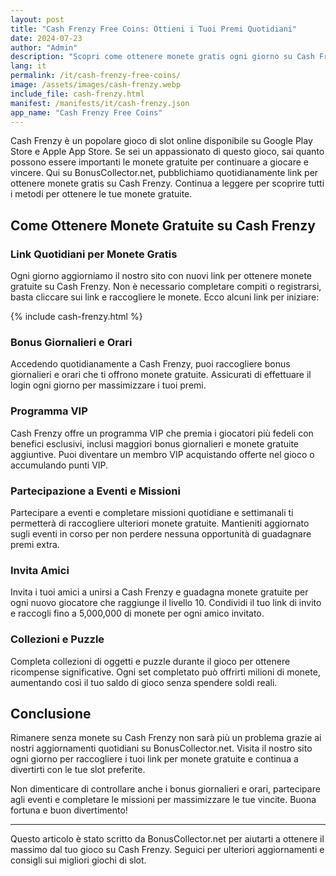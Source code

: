 ```yaml
---
layout: post
title: "Cash Frenzy Free Coins: Ottieni i Tuoi Premi Quotidiani"
date: 2024-07-23
author: "Admin"
description: "Scopri come ottenere monete gratis ogni giorno su Cash Frenzy per continuare a giocare e vincere senza spendere soldi."
lang: it
permalink: /it/cash-frenzy-free-coins/
image: /assets/images/cash-frenzy.webp
include_file: cash-frenzy.html
manifest: /manifests/it/cash-frenzy.json
app_name: "Cash Frenzy Free Coins"
---
```


Cash Frenzy è un popolare gioco di slot online disponibile su Google Play Store e Apple App Store. Se sei un appassionato di questo gioco, sai quanto possono essere importanti le monete gratuite per continuare a giocare e vincere. Qui su BonusCollector.net, pubblichiamo quotidianamente link per ottenere monete gratis su Cash Frenzy. Continua a leggere per scoprire tutti i metodi per ottenere le tue monete gratuite.

## Come Ottenere Monete Gratuite su Cash Frenzy

### Link Quotidiani per Monete Gratis

Ogni giorno aggiorniamo il nostro sito con nuovi link per ottenere monete gratuite su Cash Frenzy. Non è necessario completare compiti o registrarsi, basta cliccare sui link e raccogliere le monete. Ecco alcuni link per iniziare:

{% include cash-frenzy.html %}

### Bonus Giornalieri e Orari

Accedendo quotidianamente a Cash Frenzy, puoi raccogliere bonus giornalieri e orari che ti offrono monete gratuite. Assicurati di effettuare il login ogni giorno per massimizzare i tuoi premi.

### Programma VIP

Cash Frenzy offre un programma VIP che premia i giocatori più fedeli con benefici esclusivi, inclusi maggiori bonus giornalieri e monete gratuite aggiuntive. Puoi diventare un membro VIP acquistando offerte nel gioco o accumulando punti VIP.

### Partecipazione a Eventi e Missioni

Partecipare a eventi e completare missioni quotidiane e settimanali ti permetterà di raccogliere ulteriori monete gratuite. Mantieniti aggiornato sugli eventi in corso per non perdere nessuna opportunità di guadagnare premi extra.

### Invita Amici

Invita i tuoi amici a unirsi a Cash Frenzy e guadagna monete gratuite per ogni nuovo giocatore che raggiunge il livello 10. Condividi il tuo link di invito e raccogli fino a 5,000,000 di monete per ogni amico invitato.

### Collezioni e Puzzle

Completa collezioni di oggetti e puzzle durante il gioco per ottenere ricompense significative. Ogni set completato può offrirti milioni di monete, aumentando così il tuo saldo di gioco senza spendere soldi reali.

## Conclusione

Rimanere senza monete su Cash Frenzy non sarà più un problema grazie ai nostri aggiornamenti quotidiani su BonusCollector.net. Visita il nostro sito ogni giorno per raccogliere i tuoi link per monete gratuite e continua a divertirti con le tue slot preferite. 

Non dimenticare di controllare anche i bonus giornalieri e orari, partecipare agli eventi e completare le missioni per massimizzare le tue vincite. Buona fortuna e buon divertimento!

---

Questo articolo è stato scritto da BonusCollector.net per aiutarti a ottenere il massimo dal tuo gioco su Cash Frenzy. Seguici per ulteriori aggiornamenti e consigli sui migliori giochi di slot.